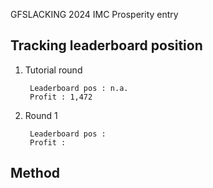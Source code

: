 GFSLACKING 2024 IMC Prosperity entry

Tracking leaderboard position
--
1. Tutorial round 

        Leaderboard pos : n.a.
        Profit : 1,472

2. Round 1 
        
        Leaderboard pos : 
        Profit :

Method
--